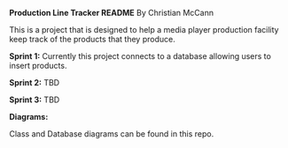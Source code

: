 **Production Line Tracker README**
By Christian McCann

This is a project that is designed to help a media player production facility keep track of the products that they produce.

**Sprint 1:**
Currently this project connects to a database allowing users to insert products.

**Sprint 2:**
TBD

**Sprint 3:**
TBD

**Diagrams:**

Class and Database diagrams can be found in this repo.

